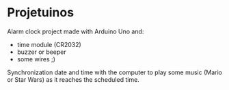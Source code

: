 # Projetuinos

Alarm clock project made with Arduino Uno and:
  - time module (CR2032)
  - buzzer or beeper
  - some wires ;)
  
Synchronization date and time with the computer to play some music (Mario or Star Wars) as it reaches the scheduled time.
